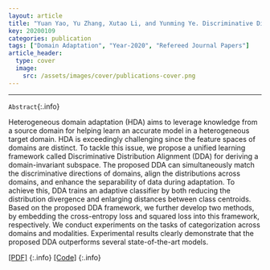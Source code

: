 ```yaml
---
layout: article
title: "Yuan Yao, Yu Zhang, Xutao Li, and Yunming Ye. Discriminative Distribution Alignment: A Unified Framework for Heterogeneous Domain Adaptation. Pattern Recognition (PR), 101: article 107165, 2020."
key: 20200109
categories: publication
tags: ["Domain Adaptation", "Year-2020", "Refereed Journal Papers"]
article_header:
  type: cover
  image:
    src: /assets/images/cover/publications-cover.png
---
```




<div class="article__content" markdown="1">

---
`Abstract`{:.info}

Heterogeneous domain adaptation (HDA) aims to leverage knowledge from a source domain for helping learn an accurate model in a heterogeneous target domain. HDA is exceedingly challenging since the feature spaces of domains are distinct. To tackle this issue, we propose a unified learning framework called Discriminative Distribution Alignment (DDA) for deriving a domain-invariant subspace. The proposed DDA can simultaneously match the discriminative directions of domains, align the distributions across domains, and enhance the separability of data during adaptation. To achieve this, DDA trains an adaptive classifier by both reducing the distribution divergence and enlarging distances between class centroids. Based on the proposed DDA framework, we further develop two methods, by embedding the cross-entropy loss and squared loss into this framework, respectively. We conduct experiments on the tasks of categorization across domains and modalities. Experimental results clearly demonstrate that the proposed DDA outperforms several state-of-the-art models.
<!--more-->

[\[PDF\]](https://www.sciencedirect.com/science/article/abs/pii/S0031320319304650)
{:.info}
[\[Code\]](https://www.sciencedirect.com/science/article/abs/pii/S0031320319304650)
{:.info}

</div>
